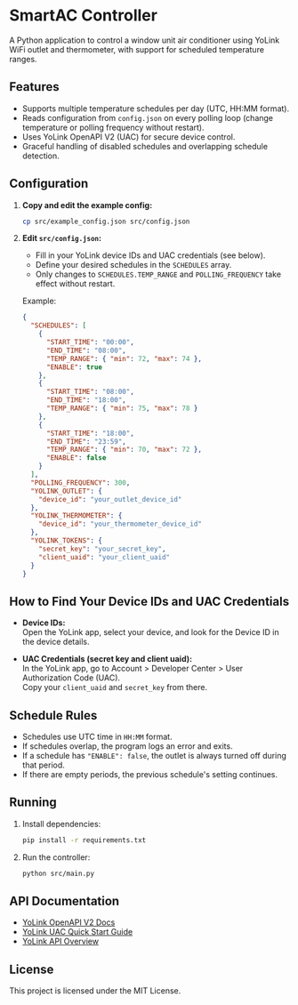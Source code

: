 # SmartAC Controller

A Python application to control a window unit air conditioner using YoLink WiFi outlet and thermometer, with support for scheduled temperature ranges.

## Features

- Supports multiple temperature schedules per day (UTC, HH:MM format).
- Reads configuration from `config.json` on every polling loop (change temperature or polling frequency without restart).
- Uses YoLink OpenAPI V2 (UAC) for secure device control.
- Graceful handling of disabled schedules and overlapping schedule detection.

## Configuration

1. **Copy and edit the example config:**

   ```sh
   cp src/example_config.json src/config.json
   ```

2. **Edit `src/config.json`:**

   - Fill in your YoLink device IDs and UAC credentials (see below).
   - Define your desired schedules in the `SCHEDULES` array.
   - Only changes to `SCHEDULES.TEMP_RANGE` and `POLLING_FREQUENCY` take effect without restart.

   Example:
   ```json
   {
     "SCHEDULES": [
       {
         "START_TIME": "00:00",
         "END_TIME": "08:00",
         "TEMP_RANGE": { "min": 72, "max": 74 },
         "ENABLE": true
       },
       {
         "START_TIME": "08:00",
         "END_TIME": "18:00",
         "TEMP_RANGE": { "min": 75, "max": 78 }
       },
       {
         "START_TIME": "18:00",
         "END_TIME": "23:59",
         "TEMP_RANGE": { "min": 70, "max": 72 },
         "ENABLE": false
       }
     ],
     "POLLING_FREQUENCY": 300,
     "YOLINK_OUTLET": {
       "device_id": "your_outlet_device_id"
     },
     "YOLINK_THERMOMETER": {
       "device_id": "your_thermometer_device_id"
     },
     "YOLINK_TOKENS": {
       "secret_key": "your_secret_key",
       "client_uaid": "your_client_uaid"
     }
   }
   ```

## How to Find Your Device IDs and UAC Credentials

- **Device IDs:**  
  Open the YoLink app, select your device, and look for the Device ID in the device details.

- **UAC Credentials (secret key and client uaid):**  
  In the YoLink app, go to Account > Developer Center > User Authorization Code (UAC).  
  Copy your `client_uaid` and `secret_key` from there.

## Schedule Rules

- Schedules use UTC time in `HH:MM` format.
- If schedules overlap, the program logs an error and exits.
- If a schedule has `"ENABLE": false`, the outlet is always turned off during that period.
- If there are empty periods, the previous schedule's setting continues.

## Running

1. Install dependencies:
   ```sh
   pip install -r requirements.txt
   ```

2. Run the controller:
   ```sh
   python src/main.py
   ```

## API Documentation

- [YoLink OpenAPI V2 Docs](http://doc.yosmart.com/docs/protocol/openAPIV2)
- [YoLink UAC Quick Start Guide](http://doc.yosmart.com/docs/overall/qsg_uac)
- [YoLink API Overview](http://doc.yosmart.com/docs/overall/intro/)

## License

This project is licensed under the MIT License.